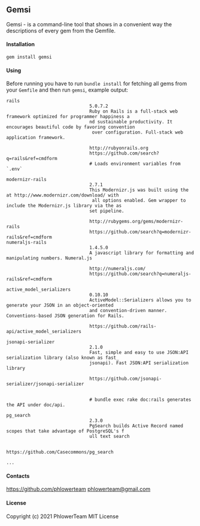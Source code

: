 ## Gemsi
Gemsi - is a command-line tool that shows in a convenient way the descriptions of every gem from the Gemfile.

#### Installation
`gem install gemsi`

#### Using
Before running you have to run `bundle install` for fetching all gems from your `Gemfile` and then run `gemsi`, example output:
```
rails
                               5.0.7.2
                               Ruby on Rails is a full-stack web framework optimized for programmer happiness a
                               nd sustainable productivity. It encourages beautiful code by favoring convention
                                over configuration. Full-stack web application framework.

                               http://rubyonrails.org
                               https://github.com/search?q=rails&ref=cmdform
                               # Loads environment variables from `.env`

modernizr-rails
                               2.7.1
                               This Modernizr.js was built using the at http://www.modernizr.com/download/ with
                                all options enabled. Gem wrapper to include the Modernizr.js library via the as
                               set pipeline.

                               http://rubygems.org/gems/modernizr-rails
                               https://github.com/search?q=modernizr-rails&ref=cmdform
numeraljs-rails
                               1.4.5.0
                               A javascript library for formatting and manipulating numbers. Numeral.js

                               http://numeraljs.com/
                               https://github.com/search?q=numeraljs-rails&ref=cmdform

active_model_serializers
                               0.10.10
                               ActiveModel::Serializers allows you to generate your JSON in an object-oriented
                               and convention-driven manner. Conventions-based JSON generation for Rails.

                               https://github.com/rails-api/active_model_serializers

jsonapi-serializer
                               2.1.0
                               Fast, simple and easy to use JSON:API serialization library (also known as fast_
                               jsonapi). Fast JSON:API serialization library

                               https://github.com/jsonapi-serializer/jsonapi-serializer


                               # bundle exec rake doc:rails generates the API under doc/api.

pg_search
                               2.3.0
                               PgSearch builds Active Record named scopes that take advantage of PostgreSQL's f
                               ull text search

                               https://github.com/Casecommons/pg_search

...
```

#### Contacts
https://github.com/phlowerteam
phlowerteam@gmail.com

#### License
Copyright (c) 2021 PhlowerTeam
MIT License
